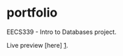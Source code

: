 portfolio
=========

EECS339 - Intro to Databases project.

Live preview [here] [1].

[1]: http://murphy.wot.eecs.northwestern.edu/~lsk250/portfolio/login.html

